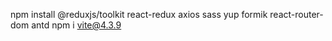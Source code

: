 npm install @reduxjs/toolkit react-redux axios sass yup formik react-router-dom antd
npm i vite@4.3.9